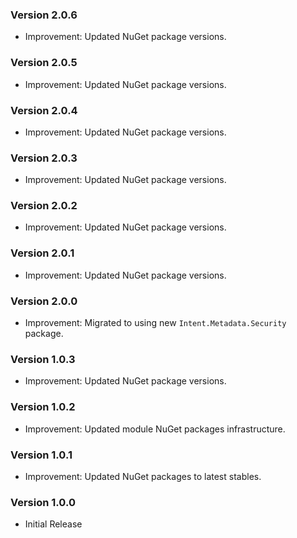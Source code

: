 ### Version 2.0.6

- Improvement: Updated NuGet package versions.

### Version 2.0.5

- Improvement: Updated NuGet package versions.

### Version 2.0.4

- Improvement: Updated NuGet package versions.

### Version 2.0.3

- Improvement: Updated NuGet package versions.

### Version 2.0.2

- Improvement: Updated NuGet package versions.

### Version 2.0.1

- Improvement: Updated NuGet package versions.

### Version 2.0.0

- Improvement: Migrated to using new `Intent.Metadata.Security` package.

### Version 1.0.3

- Improvement: Updated NuGet package versions.

### Version 1.0.2

- Improvement: Updated module NuGet packages infrastructure.

### Version 1.0.1

- Improvement: Updated NuGet packages to latest stables.

### Version 1.0.0

- Initial Release
